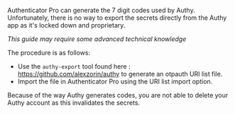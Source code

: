 Authenticator Pro can generate the 7 digit codes used by Authy. Unfortunately, there is no way to export the secrets directly from the Authy app as it's locked down and proprietary.

*This guide may require some advanced technical knowledge*

The procedure is as follows:

- Use the ``authy-export`` tool found here : https://github.com/alexzorin/authy to generate an otpauth URI list file.
- Import the file in Authenticator Pro using the URI list import option.

Because of the way Authy generates codes, you are not able to delete your Authy account as this invalidates the secrets.

